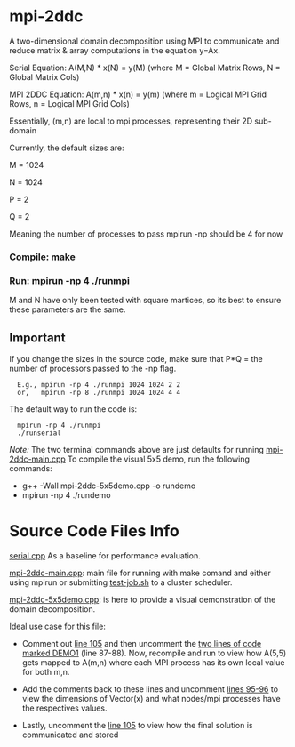 # mpi-2ddc

A two-dimensional domain decomposition using MPI to communicate and reduce matrix & array computations in the equation y=Ax.

Serial Equation:   A(M,N) * x(N) = y(M)  (where M = Global Matrix Rows, N = Global Matrix Cols) 

MPI 2DDC Equation: A(m,n) * x(n) = y(m) (where m = Logical MPI Grid Rows, n = Logical MPI Grid Cols)

Essentially, (m,n) are local to mpi processes, representing their 2D sub-domain 

Currently, the default sizes are: 

M = 1024

N = 1024

P = 2

Q = 2

Meaning the number of processes to pass mpirun -np should be 4 for now

### Compile: make 

### Run: mpirun -np 4 ./runmpi

M and N have only been tested with square martices, so its best to ensure these parameters are the same. 

## Important

If you change the sizes in the source code, make sure that P*Q = the number of processors passed to the -np flag. 

      E.g., mpirun -np 4 ./runmpi 1024 1024 2 2 
      or,   mpirun -np 8 ./runmpi 1024 1024 4 4 
The default way to run the code is: 

      mpirun -np 4 ./runmpi 
      ./runserial 


_Note:_ The two terminal commands above are just defaults for running [mpi-2ddc-main.cpp](https://github.com/tommygorham/mpi-2ddc/blob/main/mpi-2ddc-main.cpp)
To compile the visual 5x5 demo, run the following commands: 
* g++ -Wall mpi-2ddc-5x5demo.cpp -o rundemo   
* mpirun -np 4 ./rundemo


# Source Code Files Info 

[serial.cpp](https://github.com/tommygorham/mpi-2ddc/blob/main/serial.cpp) As a baseline for performance evaluation. 

[mpi-2ddc-main.cpp](https://github.com/tommygorham/mpi-2ddc/blob/main/mpi-2ddc-main.cpp): main file for running with make comand and either using mpirun or submitting [test-job.sh](https://github.com/tommygorham/mpi-2ddc/blob/main/test-job.sh) to a cluster scheduler. 

[mpi-2ddc-5x5demo.cpp](https://github.com/tommygorham/mpi-2ddc/blob/main/mpi-2ddc-5x5demo.cpp): is here to provide a visual demonstration of the domain decomposition. 

Ideal use case for this file: 

* Comment out [line 105](https://github.com/tommygorham/mpi-2ddc/blob/main/mpi-2ddc-5x5demo.cpp#:~:text=y.printDarray(node_name)%3B) and then uncomment the [two lines of code marked DEMO1](https://github.com/tommygorham/mpi-2ddc/blob/main/mpi-2ddc-5x5demo.cpp#:~:text=//%20DEMO1%3A%20%20if,A.printMat(node_name)%3B) (line 87-88). Now,  recompile and run to view how A(5,5) gets mapped to A(m,n) where each MPI process has its own local value for both m,n.  

* Add the comments back to these lines and uncomment [lines 95-96](https://github.com/tommygorham/mpi-2ddc/blob/main/mpi-2ddc-5x5demo.cpp#:~:text=//%20DEMO2%3A%20if,x.printDarray(node_name)%3B) to view the dimensions of Vector(x) and what nodes/mpi processes have the respectives values. 

* Lastly, uncomment the [line 105](https://github.com/tommygorham/mpi-2ddc/blob/main/mpi-2ddc-5x5demo.cpp#:~:text=y.printDarray(node_name)%3B) to view how the final solution is communicated and stored

